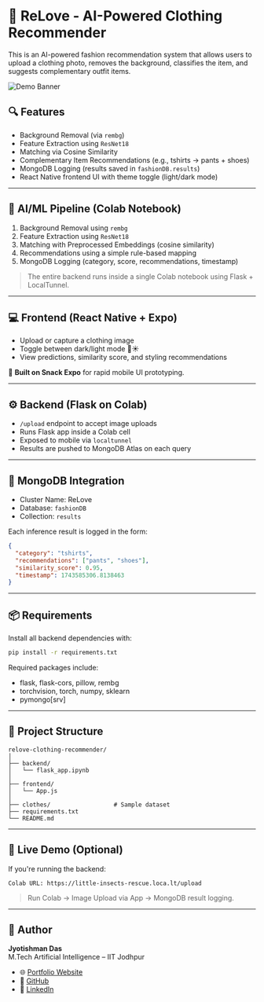 # 👕 ReLove - AI-Powered Clothing Recommender

This is an AI-powered fashion recommendation system that allows users to upload a clothing photo, removes the background, classifies the item, and suggests complementary outfit items.

![Demo Banner](https://github.com/rishi02102017/relove-clothing-recommender/blob/main/assets/banner.png?raw=true)

## 🔍 Features
-  Background Removal (via `rembg`)
-  Feature Extraction using `ResNet18`
-  Matching via Cosine Similarity
-  Complementary Item Recommendations (e.g., tshirts → pants + shoes)
-  MongoDB Logging (results saved in `fashionDB.results`)
-  React Native frontend UI with theme toggle (light/dark mode)

---

## 🧠 AI/ML Pipeline (Colab Notebook)
1. Background Removal using `rembg`
2. Feature Extraction using `ResNet18`
3. Matching with Preprocessed Embeddings (cosine similarity)
4. Recommendations using a simple rule-based mapping
5. MongoDB Logging (category, score, recommendations, timestamp)

> The entire backend runs inside a single Colab notebook using Flask + LocalTunnel.

---

## 💻 Frontend (React Native + Expo)
- Upload or capture a clothing image
- Toggle between dark/light mode 🌙☀️
- View predictions, similarity score, and styling recommendations

📱 **Built on Snack Expo** for rapid mobile UI prototyping.

---

## ⚙️ Backend (Flask on Colab)
- `/upload` endpoint to accept image uploads
- Runs Flask app inside a Colab cell
- Exposed to mobile via `localtunnel`
- Results are pushed to MongoDB Atlas on each query

---

## 🧬 MongoDB Integration
- Cluster Name: ReLove
- Database: `fashionDB`
- Collection: `results`

Each inference result is logged in the form:

```json
{
  "category": "tshirts",
  "recommendations": ["pants", "shoes"],
  "similarity_score": 0.95,
  "timestamp": 1743585306.8138463
}
```

---

## 📦 Requirements
Install all backend dependencies with:

```bash
pip install -r requirements.txt
```

Required packages include:
- flask, flask-cors, pillow, rembg
- torchvision, torch, numpy, sklearn
- pymongo[srv]

---

## 📁 Project Structure
```
relove-clothing-recommender/
│
├── backend/
│   └── flask_app.ipynb
│
├── frontend/
│   └── App.js
│
├── clothes/                  # Sample dataset
├── requirements.txt
└── README.md
```

---

## 🚀 Live Demo (Optional)
If you're running the backend:
```
Colab URL: https://little-insects-rescue.loca.lt/upload
```
> Run Colab → Image Upload via App → MongoDB result logging.

---

## 👤 Author
**Jyotishman Das**  
M.Tech Artificial Intelligence – IIT Jodhpur

- 🌐 [Portfolio Website](https://my-portfolio-jyotishman-das-projects.vercel.app)
- 🧠 [GitHub](https://github.com/rishi02102017)
- 📇 [LinkedIn](https://www.linkedin.com/in/jyotishmandas85p/)
